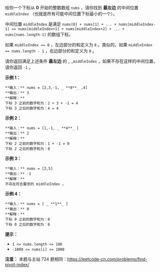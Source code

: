 给你一个下标从 **0**  开始的整数数组 `nums` ，请你找到 **最左边**  的中间位置 `middleIndex`
（也就是所有可能中间位置下标最小的一个）。

中间位置 `middleIndex` 是满足 `nums[0] + nums[1] + ... + nums[middleIndex-1] ==
nums[middleIndex+1] + nums[middleIndex+2] + ... + nums[nums.length-1]` 的数组下标。

如果 `middleIndex == 0` ，左边部分的和定义为 `0` 。类似的，如果 `middleIndex == nums.length - 1`
，右边部分的和定义为 `0` 。

请你返回满足上述条件 **最左边**  的 _ _`middleIndex` ，如果不存在这样的中间位置，请你返回 `-1` 。



**示例 1：**

    
    
    **输入：** nums = [2,3,-1, _ **8**_ ,4]
    **输出：** 3
    **解释：**
    下标 3 之前的数字和为：2 + 3 + -1 = 4
    下标 3 之后的数字和为：4 = 4
    

**示例 2：**

    
    
    **输入：** nums = [1,-1, _ **4**_ ]
    **输出：** 2
    **解释：**
    下标 2 之前的数字和为：1 + -1 = 0
    下标 2 之后的数字和为：0
    

**示例 3：**

    
    
    **输入：** nums = [2,5]
    **输出：** -1
    **解释：**
    不存在符合要求的 middleIndex 。
    

**示例 4：**

    
    
    **输入：** nums = [ _ **1**_ ]
    **输出：** 0
    **解释：**
    下标 0 之前的数字和为：0
    下标 0 之后的数字和为：0
    



**提示：**

  * `1 <= nums.length <= 100`
  * `-1000 <= nums[i] <= 1000`



**注意：** 本题与主站 724 题相同：<https://leetcode-cn.com/problems/find-pivot-index/>

